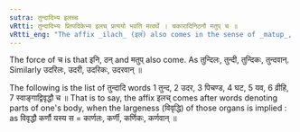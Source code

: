 ```yaml
---
sutra: तुन्दादिभ्य इलच्च
vRtti: तुन्दादिभ्यः प्र्तिपदिकेभ्य इलच् प्रत्ययो भवति मत्वर्थे । चकारादिनिठनौ मतुप् च ॥
vRtti_eng: "The affix _ilach_ (इल꣡) also comes in the sense of _matup_, after the nominal-stems _tunda_ &c."
---
```

The force of च is that इनि, ठन् and मतुप् also come. As तुन्दिलः, तुन्दी, तुन्दिकः, तुन्दवान्. Similarly उदरिलः, उदरी, उदरिकः, उदरवान् ॥

The following is the list of तुन्दादि words 1 तुन्द, 2 उदर, 3 पिचण्ड, 4 घट, 5 यव, 6 व्रीहि, 7 स्वाङ्गाद्विवृद्धौ च ॥ That is to say, the affix इलच् comes after words denoting parts of one's body, when the largeness (विवृद्धि) of those organs is implied : as विवृद्धौ कर्णौ यस्य स = कार्णलः, कर्णी, कर्णिकः, कर्णवान् ॥
